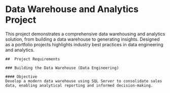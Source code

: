 # Data Warehouse and Analytics Project

This project demonstrates a comprehensive data warehousing and analytics solution, from building a data warehouse to generating insights. Designed as a portfolio projects highlights industry best practices in data engineering and analytics.


```
##  Project Requirements

### Building the Data Warehouse (Data Engineering)

#### Objective
Develop a modern data warehouse using SQL Server to consolidate sales data, enabling analytical reporting and informed decision-making.




```

